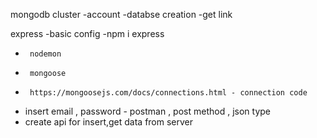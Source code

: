 mongodb cluster
-account
-databse creation
-get link


express
-basic config
-npm i express
-      nodemon
-      mongoose
-      https://mongoosejs.com/docs/connections.html - connection code
- insert email , password - postman , post method , json type
- create api for insert,get data from server